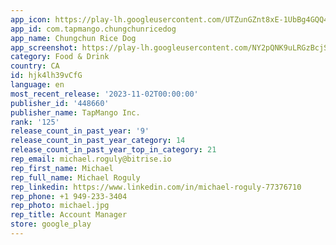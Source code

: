 ```yaml
---
app_icon: https://play-lh.googleusercontent.com/UTZunGZnt8xE-1UbBg4GQQ4xqb2U5ZgW0oDRLK6mMrbzQncYGDYmYETlGbjfo23kS7n6
app_id: com.tapmango.chungchunricedog
app_name: Chungchun Rice Dog
app_screenshot: https://play-lh.googleusercontent.com/NY2pQNK9uLRGzBcjSct2b3XpbJbgLsjKzm7NyYd7Rps17Vp8iJsVkaRpxmazr8h89A
category: Food & Drink
country: CA
id: hjk4lh39vCfG
language: en
most_recent_release: '2023-11-02T00:00:00'
publisher_id: '448660'
publisher_name: TapMango Inc.
rank: '125'
release_count_in_past_year: '9'
release_count_in_past_year_category: 14
release_count_in_past_year_top_in_category: 21
rep_email: michael.roguly@bitrise.io
rep_first_name: Michael
rep_full_name: Michael Roguly
rep_linkedin: https://www.linkedin.com/in/michael-roguly-77376710
rep_phone: +1 949-233-3404
rep_photo: michael.jpg
rep_title: Account Manager
store: google_play
---
```

